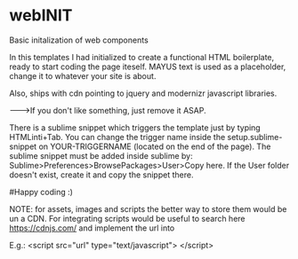 # webINIT
Basic initalization of web components


In this templates I had initialized to create a functional HTML boilerplate, ready to start coding the page iteself. MAYUS text is used as a placeholder, change it to whatever your site is about.

Also, ships with cdn pointing to jquery and modernizr javascript libraries.

--->If you don't like something, just remove it ASAP.




There is a sublime snippet which triggers the template just by typing HTMLinti+Tab. You can change the trigger name inside the setup.sublime-snippet on <tabTrigger>YOUR-TRIGGERNAME</tabTrigger> (located on the end of the page).
The sublime snippet must be added inside sublime by: Sublime>Preferences>BrowsePackages>User>Copy here.
If the User folder doesn't exist, create it and copy the snippet there.


#Happy coding :)



NOTE: for assets, images and scripts the better way to store them would be un a CDN. For integrating scripts would be useful to search here https://cdnjs.com/ and implement the url into 

E.g.: \<script src="url" type="text/javascript"\> \</script\>

